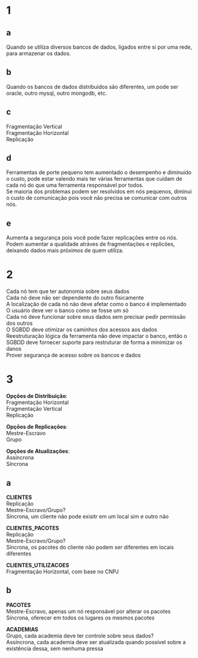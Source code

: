 # 1

## a
Quando se utiliza diversos bancos de dados, ligados entre si por uma rede, para armazenar os dados.  

## b
Quando os bancos de dados distribuidos são diferentes, um pode ser oracle, outro mysql, outro mongodb, etc.  

## c
Fragmentação Vertical  
Fragmentação Horizontal  
Replicação  

## d
Ferramentas de porte pequeno tem aumentado o desempenho e diminuido o custo, pode estar valendo mais ter várias ferramentas que cuidam de cada nó do que uma ferramenta responsável por todos.  
Se maioria dos problemas podem ser resolvidos em nós pequenos, diminui o custo de comunicação pois você não precisa se comunicar com outros nós.  

## e
Aumenta a segurança pois você pode fazer replicações entre os nós.  
Podem aumentar a qualidade atráves de fragmentações e replicões, deixando dados mais próximos de quem utiliza.  

# 2
Cada nó tem que ter autonomia sobre seus dados    
Cada nó deve não ser dependente do outro fisicamente     
A localização de cada nó não deve afetar como o banco é implementado  
O usuário deve ver o banco como se fosse um só  
Cada nó deve funcionar sobre seus dados sem precisar pedir permissão dos outros  
O SGBDD deve otimizar os caminhos dos acessos aos dados  
Reestruturação lógica da ferramenta não deve impactar o banco, então o SGBDD deve fornecer suporte para restruturar de forma a minimizar os danos  
Prover segurança de acesso sobre os bancos e dados  

# 3
**Opções de Distribuição**:  
Fragmentação Horizontal  
Fragmentação Vertical  
Replicação  

**Opções de Replicações**:  
Mestre-Escravo  
Grupo  

**Opções de Atualizações**:  
Assíncrona  
Síncrona  

## a
**CLIENTES**  
Replicação  
Mestre-Escravo/Grupo?  
Síncrona, um cliente não pode exisitr em um local sim e outro não  

**CLIENTES_PACOTES**  
Replicação  
Mestre-Escravo/Grupo?  
Síncrona, os pacotes do cliente não podem ser diferentes em locais diferentes    

**CLIENTES_UTILIZACOES**  
Fragmentação Horizontal, com base no CNPJ  

## b
**PACOTES**  
Mestre-Escravo, apenas um nó responsável por alterar os pacotes  
Síncrona, oferecer em todos os lugares os mesmos pacotes   

**ACADEMIAS**  
Grupo, cada academia deve ter controle sobre seus dados?  
Assíncrona, cada academia deve ser atualizada quando possível sobre a existência dessa, sem nenhuma pressa  
